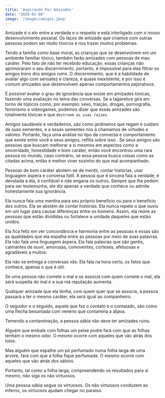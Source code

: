 ```yaml
---
title: 'Aspirando Por Amizades'
date: "2020-01-08"
image: '/images/amigos.jpeg'
---
```


Amizade é o elo entre a verdade e o respeito e está interligado com o nosso desenvolvimento pessoal. Os laços de amizade que criamos com outras pessoas podem ser muito tóxicos e nos trazer muitos problemas.

Tendo a família como base moral, as crianças que se desenvolvem em um ambiente familiar tóxico, também farão amizades com pessoas de mau caráter. Pelo fato de não ter recebido educação, essas crianças não aprimoraram o seu discernimento, portanto, é impossível para elas filtrar os amigos bons dos amigos ruins. O discernimento, que é a habilidade de avaliar algo com sensatez e clareza, é quase inexistente, e por isso é comum amizades que desenvolvem apenas comportamentos pejorativos.

É possível avaliar o grau de ignorância que existe em amizades tóxicas, fazendo uma avaliação no tema das conversas. Se a tagarelice gira em torno de tópicos como, por exemplo: sexo, traição, drogas, pornografia, feminismo e videogames, podemos dizer que essas amizades são totalmente tóxicas e que `destroem as suas raízes`. 

Amigos saudáveis e verdadeiros, são como jardineiros que regam e cuidam de suas sementes, e a essas sementes nós à chamamos de virtudes e valores. Portanto, faça uma análise no tipo de conversa e comportamento que existe entre você e seus amigos, reflita sobre isso   . Se seus amigos são pessoas que buscam melhorar a si mesmos em aspectos como a sinceridade, honestidade e bom caráter, então você encontrou uma rara pessoa no mundo, caso contrário, se essa pessoa busca coisas como as citadas acima, então é melhor viver sozinho do que mal acompanhado.

Pessoas de bom caráter abstém-se de mentir, contar histórias, usar linguagem áspera e conversa fútil. A pessoa que é sincera fala a verdade, é devotada a ela, é confiável e não engana os outros. Sempre que lhe pedem para ser testemunha, ele diz apenas a verdade que conhece ou admite honestamente sua ignorância.

Ela nunca fala uma mentira para seu próprio benefício ou para o benefício dos outros. Ela se abstém de contar histórias. Ela nunca repete o que ouviu em um lugar para causar diferenças entre os homens. Assim, ela reúne as pessoas que estão divididas ou fortalece a unidade daqueles que estão unidos.

Ela fica feliz em ver concordância e harmonia entre as pessoas e essas são as qualidades que ela espalha entre as pessoas por meio de suas palavras. Ela não fala 
uma linguagem áspera. Ela fala palavras que são gentis, calmantes de ouvir, amorosas, comoventes, corteses, afetuosas e agradáveis ​​a muitos.

Ela não se entrega a conversas vãs. Ela fala na hora certa, os fatos que conhece, apenas o que é útil.

Se uma pessoa não comete o mal e se associa com quem comete o mal, ela será suspeita do mal e a sua má reputação aumenta.

Qualquer amizade que ela tenha, com quem quer que se associe, a pessoa passará a ter o mesmo caráter, ela será igual ao companheiro.

O seguidor e o seguido, aquele que faz o contato e o contatado, são como uma flecha besuntada com veneno que contamina a aljava.

Temendo a contaminação, a pessoa sábia não deve ter amizades ruins.

Alguém que embale com folhas um peixe podre fará com que as folhas tenham o mesmo odor. O mesmo ocorre com aqueles que vão atrás dos tolos.

Mas alguém que espalhe um pó perfumado numa folha larga de uma árvore, fará com que a folha fique perfumada. O mesmo ocorre com aqueles que 
vão atrás dos sábios.

Portanto, tal como a folha larga, compreendendo os resultados para si mesmo, não siga os não virtuosos.

Uma pessoa sábia segue os virtuosos. Os não virtuosos conduzem ao inferno, os virtuosos ajudam chegar no paraíso.


